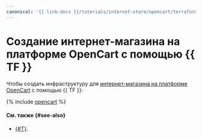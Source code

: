 ```yaml
---
canonical: '{{ link-docs }}/tutorials/internet-store/opencart/terraform'
---
```


# Создание интернет-магазина на платформе OpenCart с помощью {{ TF }}

Чтобы создать инфраструктуру для [интернет-магазина на платформе OpenCart](index.md) с помощью {{ TF }}:

{% include [opencart](../../../_tutorials/applied/opencart-terraform.md) %}

#### См. также {#see-also}

* [{#T}](console.md).